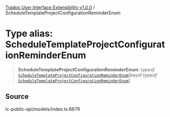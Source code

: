 [Trados User Interface Extensibility v1.0.0](../wiki/globals) / ScheduleTemplateProjectConfigurationReminderEnum

# Type alias: ScheduleTemplateProjectConfigurationReminderEnum

> **ScheduleTemplateProjectConfigurationReminderEnum**: *typeof* [`ScheduleTemplateProjectConfigurationReminderEnum`](../wiki/Variable.ScheduleTemplateProjectConfigurationReminderEnum)\[keyof *typeof* [`ScheduleTemplateProjectConfigurationReminderEnum`](../wiki/Variable.ScheduleTemplateProjectConfigurationReminderEnum)\]

## Source

lc-public-api/models/index.ts:6679
